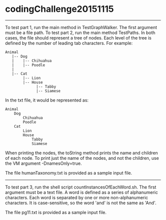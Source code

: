 # codingChallenge20151115

-------------------------------------------------------------------------------

To test part 1, run the main method in TestGraphWalker.  The first argument 
must be a file path.  To test part 2, run the main method TestPaths.  In both 
cases, the file should represent a tree of nodes.  Each level of the tree is 
defined by the number of leading tab characters.  For example:

    Animal
       |-- Dog
       |    |-- Chihuahua
       |    |-- Poodle
       |
       |-- Cat
            |-- Lion
            |-- House
                  |-- Tabby
                  |-- Siamese
              
In the txt file, it would be represented as:

    Animal
        Dog
            Chihuahua
            Poodle
        Cat
            Lion
            House
                Tabby
                Siamese

When printing the nodes, the toString method prints the name and children of 
each node.  To print just the name of the nodes, and not the children, use the 
VM argument -DnamesOnly=true.

The file humanTaxonomy.txt is provided as a sample input file.

-------------------------------------------------------------------------------

To test part 3, run the shell script countInstancesOfEachWord.sh.  The first 
argument must be a text file.  A word is defined as a series of alphanumeric 
characters. Each word is separated by one or more non-alphanumeric characters.
It is case-sensitive, so the word 'and' is not the same as 'And'.

The file pg11.txt is provided as a sample input file.